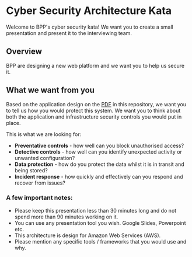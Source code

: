 # Cyber Security Architecture Kata

Welcome to BPP's cyber security kata! We want you to create a small presentation and present it to the interviewing team.

## Overview
BPP are designing a new web platform and we want you to help us secure it.

## What we want from you
Based on the application design on the [PDF](https://github.com/BPP-Education-Group/bpp-technical-test/blob/main/cyber-security/Cyber-Security-Kata.pdf) in this repository, we want you to tell us how you would protect this system.  We want you to think about both the application and infrastructure security controls you would put in place.

This is what we are looking for:
* **Preventative controls** - how well can you block unauthorised access?
* **Detective controls** - how well can you identify unexpected activity or unwanted configuration?
* **Data protection** - how do you protect the data whilst it is in transit and being stored?
* **Incident response** - how quickly and effectively can you respond and recover from issues?

### A few important notes:
* Please keep this presentation less than 30 minutes long and do not spend more than 90 minutes working on it.
* You can use any presentation tool you wish. Google Slides, Powerpoint etc. 
* This architecture is design for Amazon Web Services (AWS).
* Please mention any specific tools / frameworks that you would use and why.
